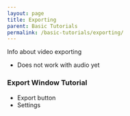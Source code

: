```yaml
---
layout: page
title: Exporting
parent: Basic Tutorials
permalink: /basic-tutorials/exporting/
---
```


Info about video exporting

- Does not work with audio yet

### Export Window Tutorial
- Export button
- Settings